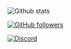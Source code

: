 
![Github stats](https://github-readme-stats.vercel.app/api?username=Plattyz&theme=highcontrast&show_icons=true)

[![GitHub followers](https://img.shields.io/github/followers/Plattyz.svg?style=social&label=Follow&maxAge=2592000)](https://github.com/Plattyz?tab=followers)

[![Discord](https://img.shields.io/discord/591914197219016707.svg?label=&logo=discord&logoColor=ffffff&color=7389D8&labelColor=6A7EC2)](https://discord.gg/vpEv3HJ)
